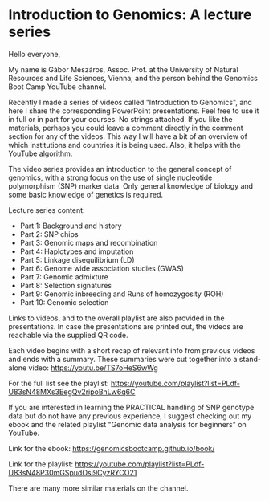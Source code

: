 # Introduction to Genomics: A lecture series
Hello everyone,

My name is Gábor Mészáros, Assoc. Prof. at the University of Natural Resources and Life Sciences, Vienna, and the person behind the Genomics Boot Camp YouTube channel.

Recently I made a series of videos called "Introduction to Genomics", and here I share the corresponding PowerPoint presentations. Feel free to use it in full or in part for your courses. No strings attached. 
If you like the materials, perhaps you could leave a comment directly in the comment section for any of the videos. This way I will have a bit of an overview of which institutions and countries it is being used. Also, it helps with the YouTube algorithm.

The video series provides an introduction to the general concept of genomics, with a strong focus on the use of single nucleotide polymorphism (SNP) marker data. Only general knowledge of biology and some basic knowledge of genetics is required. 

Lecture series content:
* Part 1: Background and history
* Part 2: SNP chips
* Part 3: Genomic maps and recombination
* Part 4: Haplotypes and imputation
* Part 5: Linkage disequilibrium (LD)
* Part 6: Genome wide association studies (GWAS)
* Part 7: Genomic admixture
* Part 8: Selection signatures
* Part 9: Genomic inbreeding and Runs of homozygosity (ROH)
* Part 10: Genomic selection

Links to videos, and to the overall playlist are also provided in the presentations. In case the presentations are printed out, the videos are reachable via the supplied QR code. 

Each video begins with a short recap of relevant info from previous videos and ends with a summary. These summaries were cut together into a stand-alone video: https://youtu.be/TS7oHeS6wWg

For the full list see the playlist: https://youtube.com/playlist?list=PLdf-U83sN48MXs3EegQv2ripoBhLw6q6C

If you are interested in learning the PRACTICAL handling of SNP genotype data but do not have any previous experience, I suggest checking out my ebook and the related playlist "Genomic data analysis for beginners" on YouTube.

Link for the ebook: https://genomicsbootcamp.github.io/book/

Link for the playlist: https://youtube.com/playlist?list=PLdf-U83sN48P30mGSpudOsi9CyzRYCO21

There are many more similar materials on the channel. 
